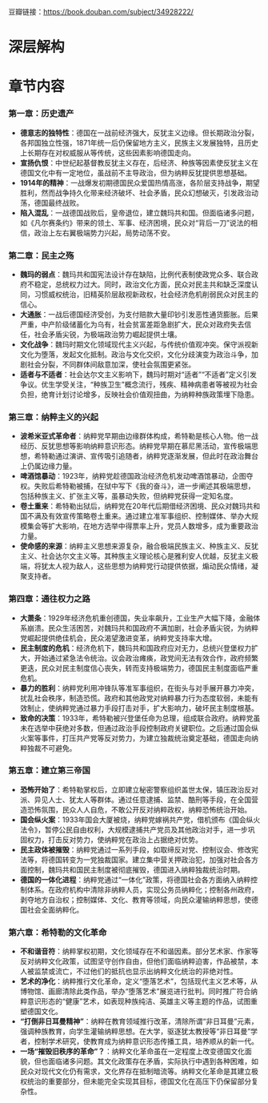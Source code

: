 豆瓣链接：https://book.douban.com/subject/34928222/

# 深层解构


# 章节内容
### 第一章：历史遗产
 - **德意志的独特性**：德国在一战前经济强大，反犹主义边缘。但长期政治分裂，各邦国独立性强，1871年统一后仍保留地方主义，民族主义发展独特，且历史上长期存在对权威服从等传统，这些因素影响德国走向。
 - **宣扬仇恨**：中世纪起基督教反犹主义存在，后经济、种族等因素使反犹主义在德国文化中有一定地位，虽战前不主导政治，但为纳粹反犹提供思想基础。
 - **1914年的精神**：一战爆发初期德国民众爱国热情高涨，各阶层支持战争，期望胜利，然而战争持久化带来经济破坏、社会矛盾，民众幻想破灭，引发政治动荡，德国最终战败。
 - **陷入混乱**：一战德国战败后，皇帝退位，建立魏玛共和国。但面临诸多问题，如《凡尔赛条约》带来的领土、军事、经济困境，民众对“背后一刀”说法的相信，政治上左右翼极端势力兴起，局势动荡不安。

### 第二章：民主之殇
 - **魏玛的弱点**：魏玛共和国宪法设计存在缺陷，比例代表制使政党众多、联合政府不稳定，总统权力过大。同时，政治文化方面，民众对民主共和缺乏深度认同，习惯威权统治，旧精英阶层敌视新政权，社会经济危机削弱民众对民主的信心。
 - **大通胀**：一战后德国经济受创，为支付赔款大量印钞引发恶性通货膨胀。后果严重，中产阶级储蓄化为乌有，社会贫富差距急剧扩大，民众对政府失去信任，社会矛盾尖锐，为极端政治势力崛起提供土壤。
 - **文化战争**：魏玛时期文化领域现代主义兴起，与传统价值观冲突。保守派视新文化为堕落，发起文化抵制。政治与文化交织，文化分歧演变为政治斗争，加剧社会分裂，不同群体间敌意加深，使社会氛围更紧张。
 - **适者与不适者**：社会达尔文主义影响下，魏玛时期对“适者”“不适者”定义引发争议。优生学受关注，“种族卫生”概念流行，残疾、精神病患者等被视为社会负担，绝育计划讨论增多，反映社会价值观扭曲，为纳粹种族政策埋下隐患。

### 第三章：纳粹主义的兴起
 - **波希米亚式革命者**：纳粹党早期由边缘群体构成，希特勒是核心人物。他一战经历、反犹思想等影响纳粹意识形态。纳粹党早期在慕尼黑活动，宣传极端思想，希特勒通过演讲、宣传吸引追随者，纳粹党逐渐发展，但此时在政治舞台上仍属边缘力量。
 - **啤酒馆暴动**：1923年，纳粹党趁德国政治经济危机发动啤酒馆暴动，企图夺权。失败后希特勒被捕，在狱中写下《我的奋斗》，进一步阐述其极端思想，包括种族主义、扩张主义等，虽暴动失败，但纳粹党获得一定知名度。
 - **卷土重来**：希特勒出狱后，纳粹党在20年代后期借经济困境、民众对魏玛共和国不满及有效宣传策略卷土重来。通过建立准军事组织、控制媒体、举办大规模集会等扩大影响，在地方选举中得票率上升，党员人数增多，成为重要政治力量。
 - **使命感的来源**：纳粹主义思想来源复杂，融合极端民族主义、种族主义、反犹主义、社会达尔文主义等。其种族主义理论核心是雅利安人优越，反犹主义极端，将犹太人视为敌人，这些思想为纳粹党行动提供依据，煽动民众情绪，凝聚支持者。

### 第四章：通往权力之路
 - **大萧条**：1929年经济危机重创德国，失业率飙升，工业生产大幅下降，金融体系崩溃。民众生活困苦，对魏玛共和国政府不满加剧，社会矛盾尖锐，为纳粹党崛起提供绝佳机会，民众渴望激进变革，纳粹党支持率大增。
 - **民主制度的危机**：经济危机下，魏玛共和国政府应对无力，总统兴登堡权力扩大，开始通过紧急法令统治。议会政治瘫痪，政党间无法有效合作，政府频繁更迭，民众对民主制度信心丧失，转而支持极端势力，德国民主制度面临严重危机。
 - **暴力的胜利**：纳粹党利用冲锋队等准军事组织，在街头与对手展开暴力冲突，扰乱社会秩序，制造恐慌。政府和其他政党对纳粹暴力行为态度软弱，未能有效制止，使纳粹党通过暴力手段打击对手，扩大影响力，破坏民主制度根基。
 - **致命的决策**：1933年，希特勒被兴登堡任命为总理，组成联合政府。纳粹党虽未在选举中获绝对多数，但通过政治手段控制政府关键职位。之后通过国会纵火案等事件，打压共产党等反对势力，为建立独裁统治奠定基础，德国走向纳粹独裁不可避免。

### 第五章：建立第三帝国
 - **恐怖开始了**：希特勒掌权后，立即建立秘密警察组织盖世太保，镇压政治反对派、异见人士、犹太人等群体。通过任意逮捕、监禁、酷刑等手段，在全国营造恐怖氛围，民众人人自危，不敢公开反对纳粹政权，纳粹恐怖统治开始。
 - **国会纵火案**：1933年国会大厦被烧，纳粹党嫁祸共产党，借机颁布《国会纵火法令》，暂停公民自由权利，大规模逮捕共产党员及其他政治对手，进一步巩固权力，打击反对势力，使纳粹党在政治上占据绝对优势。
 - **民主政体被摧毁**：纳粹党通过一系列手段，如取缔反对党、控制议会、修改宪法等，将德国转变为一党独裁国家。建立集中营关押政治犯，加强对社会各方面控制，魏玛共和国民主制度被彻底摧毁，德国进入纳粹独裁统治时期。
 - **德国的一体化进程**：纳粹党通过“一体化”政策，将德国社会各方面纳入纳粹控制体系。在政府机构中清除非纳粹人员，实现公务员纳粹化；控制各州政府，剥夺地方自治权；控制媒体、文化、教育等领域，向民众灌输纳粹思想，使德国社会全面纳粹化。

### 第六章：希特勒的文化革命
 - **不和谐音符**：纳粹掌权初期，文化领域存在不和谐因素。部分艺术家、作家等反对纳粹文化政策，试图坚守创作自由，但他们面临纳粹迫害，作品被禁，本人被监禁或流亡，不过他们的抵抗也显示出纳粹文化统治的非绝对性。
 - **艺术的净化**：纳粹推行文化革命，定义“堕落艺术”，包括现代主义艺术等，从博物馆、画廊清除此类作品，举办“堕落艺术”展览进行批判。同时推广符合纳粹意识形态的“健康”艺术，如表现种族纯洁、英雄主义等主题的作品，试图重塑德国文化。
 - **“打倒非日耳曼精神”**：纳粹在教育领域推行改革，清除所谓“非日耳曼”元素，强调种族教育，向学生灌输纳粹思想。在大学，驱逐犹太教授等“非日耳曼”学者，控制学术研究，使教育成为纳粹意识形态传播工具，培养顺从的新一代。
 - **一场“摧毁旧秩序的革命”？**：纳粹文化革命虽在一定程度上改变德国文化面貌，但也面临诸多问题。其文化政策存在矛盾，实际执行中遇到各种困难，如民众对现代文化仍有需求，文化界存在抵制暗流等。纳粹文化革命是其建立极权统治的重要部分，但未能完全实现其目标，德国文化在高压下仍保留部分复杂性。